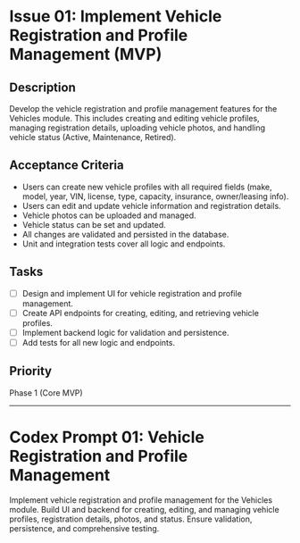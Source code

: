 # Issue 01: Implement Vehicle Registration and Profile Management (MVP)

## Description
Develop the vehicle registration and profile management features for the Vehicles module. This includes creating and editing vehicle profiles, managing registration details, uploading vehicle photos, and handling vehicle status (Active, Maintenance, Retired).

## Acceptance Criteria
- Users can create new vehicle profiles with all required fields (make, model, year, VIN, license, type, capacity, insurance, owner/leasing info).
- Users can edit and update vehicle information and registration details.
- Vehicle photos can be uploaded and managed.
- Vehicle status can be set and updated.
- All changes are validated and persisted in the database.
- Unit and integration tests cover all logic and endpoints.

## Tasks
- [ ] Design and implement UI for vehicle registration and profile management.
- [ ] Create API endpoints for creating, editing, and retrieving vehicle profiles.
- [ ] Implement backend logic for validation and persistence.
- [ ] Add tests for all new logic and endpoints.

## Priority
Phase 1 (Core MVP)

---

# Codex Prompt 01: Vehicle Registration and Profile Management

Implement vehicle registration and profile management for the Vehicles module. Build UI and backend for creating, editing, and managing vehicle profiles, registration details, photos, and status. Ensure validation, persistence, and comprehensive testing.